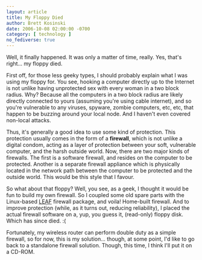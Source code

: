 ```yaml
---
layout: article
title: My Floppy Died
author: Brett Kosinski
date: 2006-10-08 02:00:00 -0700
category: [ technology ]
no_fediverse: true
---
```


Well, it finally happened.  It was only a matter of time, really.  Yes, that's right... my floppy died.

First off, for those less geeky types, I should probably explain what I was using my floppy for.  You see, hooking a computer directly up to the Internet is not unlike having unprotected sex with every woman in a two block radius.  Why?  Because all the computers in a two block radius are likely directly connected to yours (assuming you're using cable internet), and so you're vulnerable to any viruses, spyware, zombie computers, etc, etc, that happen to be buzzing around your local node.  And I haven't even covered non-local attacks.

Thus, it's generally a good idea to use some kind of protection.  This protection usually comes in the form of a **firewall**, which is not unlike a digital condom, acting as a layer of protection between your soft, vulnerable computer, and the harsh outside world.  Now, there are two major kinds of firewalls.  The first is a software firewall, and resides on the computer to be protected.  Another is a separate firewall appliance which is physically located in the network path between the computer to be protected and the outside world.  This would be this style that I favour.

So what about that floppy?  Well, you see, as a geek, I thought it would be fun to build my own firewall.  So I coupled some old spare parts with the Linux-based [LEAF](http://leaf.sourceforge.net) firewall package, and voila!  Home-built firewall.  And to improve protection (while, as it turns out, reducing reliability), I placed the actual firewall software on a, yup, you guess it, (read-only) floppy disk.  Which has since died. :(

Fortunately, my wireless router can perform double duty as a simple firewall, so for now, this is my solution... though, at some point, I'd like to go back to a standalone firewall solution.  Though, this time, I think I'll put it on a CD-ROM.

